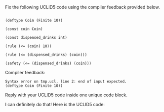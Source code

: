 
Fix the following UCLID5 code using the compiler feedback provided below.

```

(deftype Coin (Finite 10))

(const coin Coin)

(const dispensed_drinks int)

(rule (<= (coin) 10))

(rule (<= (dispensed_drinks) (coin)))

(safety (<= (dispensed_drinks) (coin)))
```

Compiler feedback:

```
Syntax error on tmp.ucl, line 2: end of input expected.
(deftype Coin (Finite 10))

```
Reply with your UCLID5 code inside one unique code block.

I can definitely do that! Here is the UCLID5 code:
```
